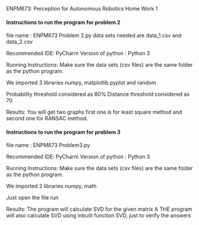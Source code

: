 ENPM673: Perception for Autonomous Robotics Home Work 1

#### Instructions to run the program for problem 2
file name : ENPM673 Problem 2.py
data sets needed are data_1.csv and data_2.csv

Recommended IDE: PyCharm
Version of python : Python 3

Running Instructions:
Make sure the data sets (csv files) are the same folder as the python program.

We imported 3 libraries
numpy, matplotlib.pyplot and random

Probability threshold considered as 80%
Distance threshold considered as 70

Results:
You will get two graphs first one is for least square method and second one for RANSAC method.

#### Instructions to run the program for problem 3
file name : ENPM673 Problem3.py

Recommended IDE: PyCharm
Version of python : Python 3

Running Instructions:
Make sure the data sets (csv files) are the same folder as the python program.

We imported 2 libraries
numpy, math

Just open the file run

Results:
The program will calculate SVD for the given matrix A
THE program will also calculate SVD using inbuilt function SVD, just to verify the answers



